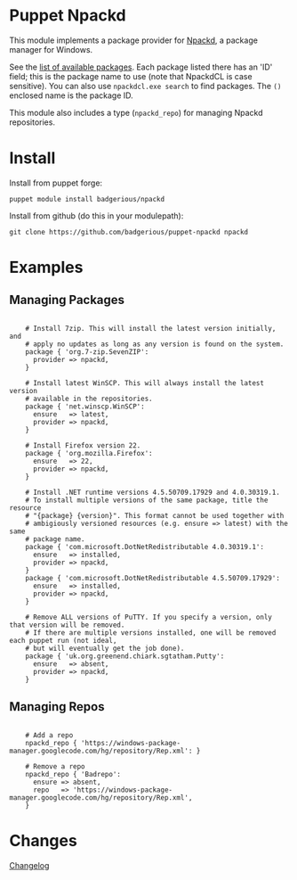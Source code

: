 Puppet Npackd
=============

This module implements a package provider for
[Npackd](http://code.google.com/p/windows-package-manager/), a package manager
for Windows.

See the [list of available packages](http://npackd.appspot.com/p). Each package listed there has an 'ID' 
field; this is the package name to use (note that NpackdCL is case sensitive). You can also use
`npackdcl.exe search` to find packages. The `()` enclosed name is the package ID. 

This module also includes a type (`npackd_repo`) for managing Npackd repositories. 

Install
=======

Install from puppet forge:

    puppet module install badgerious/npackd

Install from github (do this in your modulepath):

    git clone https://github.com/badgerious/puppet-npackd npackd

Examples
========

Managing Packages
----------------

```puppet

    # Install 7zip. This will install the latest version initially, and
    # apply no updates as long as any version is found on the system.
    package { 'org.7-zip.SevenZIP': 
      provider => npackd,
    }

    # Install latest WinSCP. This will always install the latest version
    # available in the repositories.
    package { 'net.winscp.WinSCP':
      ensure   => latest,
      provider => npackd,
    }

    # Install Firefox version 22. 
    package { 'org.mozilla.Firefox':
      ensure   => 22,
      provider => npackd,
    }

    # Install .NET runtime versions 4.5.50709.17929 and 4.0.30319.1. 
    # To install multiple versions of the same package, title the resource
    # "{package} {version}". This format cannot be used together with 
    # ambigiously versioned resources (e.g. ensure => latest) with the same
    # package name. 
    package { 'com.microsoft.DotNetRedistributable 4.0.30319.1':
      ensure   => installed,
      provider => npackd,
    }
    package { 'com.microsoft.DotNetRedistributable 4.5.50709.17929':
      ensure   => installed,
      provider => npackd,
    }

    # Remove ALL versions of PuTTY. If you specify a version, only that version will be removed. 
    # If there are multiple versions installed, one will be removed each puppet run (not ideal,
    # but will eventually get the job done). 
    package { 'uk.org.greenend.chiark.sgtatham.Putty':
      ensure   => absent,
      provider => npackd,
    }

```

Managing Repos
-------------

```puppet

    # Add a repo
    npackd_repo { 'https://windows-package-manager.googlecode.com/hg/repository/Rep.xml': }

    # Remove a repo
    npackd_repo { 'Badrepo':
      ensure => absent,
      repo   => 'https://windows-package-manager.googlecode.com/hg/repository/Rep.xml',
    }

```

Changes
=======

[Changelog](https://github.com/badgerious/puppet-npackd/blob/master/CHANGELOG.md)
